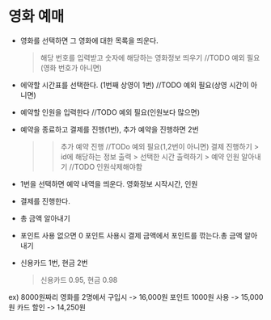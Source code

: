 # 영화 예매

* 영화를 선택하면 그 영화에 대한 목록을 띄운다.
    > 해당 번호를 입력받고 숫자에 해당하는 영화정보 띄우기 //TODO 예외 필요(영화 번호가 아니면)


* 에약할 시간표를 선택한다. (1번째 상영이 1번) //TODO 예외 필요(상영 시간이 아니면)
* 예약할 인원을 입력한다 //TODO 예외 필요(인원보다 많으면)
* 예약을 종료하고 결제를 진행(1번), 추가 예약을 진행하면 2번
    >> 추가 예약 진행 //TODo 예외 필요(1,2번이 아니면)
    >> 결제 진행하기
        > id에 해당하는 정보 출력
        > 선택한 시간 출력하기
        > 예약 인원 알아내기 //TODO 인원삭제해야함

* 1번을 선택하면 예약 내역을 띄운다.
    영화정보 시작시간, 인원

* 결제를 진행한다.
* 총 금액 알아내기
* 포인트 사용 없으면 0
    포인트 사용시 결제 금액에서 포인트를 깎는다.총 금액 알아내기
* 신용카드 1번, 현금 2번
    > 신용카드 0.95, 현금 0.98

ex) 8000원짜리 영화를 2명에서 구입시 -> 16,000원
    포인트 1000원 사용                -> 15,000원
    카드 할인                       -> 14,250원
    